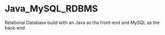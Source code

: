 # Java_MySQL_RDBMS
Relational Database build with an Java as the front-end and MySQL as the back-end
